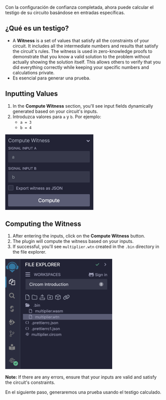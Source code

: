 Con la configuración de confianza completada, ahora puede calcular el testigo de su circuito basándose en entradas específicas.

## ¿Qué es un testigo?

 - A **Witness** is a set of values that satisfy all the constraints of your circuit. It includes all the intermediate numbers and results that satisfy the circuit's rules. The witness is used in zero-knowledge proofs to demonstrate that you know a valid solution to the problem without actually showing the solution itself. This allows others to verify that you did everything correctly while keeping your specific numbers and calculations private.
 - Es esencial para generar una prueba.

## Inputting Values

1. In the **Compute Witness** section, you'll see input fields dynamically generated based on your circuit's inputs.
2. Introduzca valores para `a` y `b`. Por ejemplo:
    - `a = 3`
    - `b = 4`

<img src="https://raw.githubusercontent.com/ethereum/remix-workshops/master/CircomIntro/step-6/images/compute_witness.png" alt="compute-witness" width=280 height=240>

## Computing the Witness

1. After entering the inputs, click on the **Compute Witness** button.
2. The plugin will compute the witness based on your inputs.
3. If successful, you'll see `multiplier.wtn` created in the `.bin` directory in the file explorer.

<img src="https://raw.githubusercontent.com/ethereum/remix-workshops/master/CircomIntro/step-6/images/witness_computed.png" alt="witness-computed" width=340 height=350>

**Note:** If there are any errors, ensure that your inputs are valid and satisfy the circuit's constraints.

En el siguiente paso, generaremos una prueba usando el testigo calculado.
